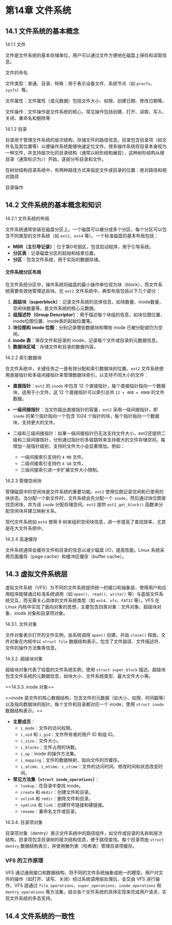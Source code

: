 # 第14章 文件系统

## 14.1 文件系统的基本概念

14.1.1 文件

文件是文件系统的基本存储单位，用户可以通过文件方便地在磁盘上保存和读取信息。

文件的命名

文件类型：普通、目录、特殊：用于表示设备文件、系统节点（如 `procfs`、`sysfs`）等。

文件属性：文件属性（或元数据）包括文件大小、权限、创建日期、修改日期等。

文件操作：文件操作是文件系统的核心，常见操作包括创建、打开、读取、写入、关闭、重命名和删除等



14.1.2 目录

目录用于管理文件系统的层次结构，存储文件的路径信息。目录包含目录项（如文件名及其位置等）以便操作系统能够快速定位文件。很多操作系统将目录本身视为一种文件，并支持层次化的目录结构（通常以树形结构展现），这种树形结构从根目录（通常标识为`/`）开始，逐层分布目录和文件。

在树状结构目录系统中，有两种路径方式来指定文件或目录的位置：绝对路径和相对路径

目录操作





## 14.2 文件系统的基本概念和知识

14.2.1 文件系统的布局

文件系统通常安装在磁盘分区上。一个磁盘可以被分成多个分区，每个分区可以包含不同类型的文件系统（如 `ext2`、`ext4` 等）。一个标准磁盘的基本布局包括：

- **MBR（主引导记录）**：位于第0号扇区，包含启动程序，用于引导系统。
- **分区表**：记录磁盘分区的起始和结束位置。
- **分区**：包含文件系统，用于实际的数据存储。

#### 文件系统分区布局

在文件系统分区中，操作系统将磁盘的最小操作单位视为块（block），而文件系统需要有效地管理这些块。在 `ext2` 文件系统中，典型布局包括以下几个部分：

1. **超级块（superblock）**：记录文件系统的总体信息，如块数量、inode数量、空闲块数量等，是文件系统的核心元数据。
2. **组描述符（Group Descriptor）**：用于描述每个块组的信息，如块位图位置、inode位图位置、inode表的起始位置等。
3. **块位图和 inode 位图**：分别记录哪些数据块和哪些 inode 已被分配或仍为空闲。
4. **inode 表**：保存文件和目录的 inode，记录每个文件或目录的元数据信息。
5. **数据块区域**：存储文件和目录的数据内容。



14.2.2 索引数据块

在文件系统中，关键任务之一是有效分配和索引数据块的位置。`ext2` 文件系统使用直接指针和多级间接指针来管理数据块索引，以支持不同大小的文件：

- **直接指针**：`ext2` 的 `inode` 中包含 12 个直接指针，每个直接指针指向一个数据块，适用于小文件。这 12 个直接指针可以索引总共 `12 × 4KB = 48KB` 的文件数据。

- **一级间接指针**：当文件超出直接指针的容量，`ext2` 采用一级间接指针，即 `inode` 的某个指针指向一个包含 1024 个指针的块，每个指针指向一个数据块，支持更大的文件。

- 二级和三级间接指针：如果一级间接指针仍无法支持文件大小，ext2还提供二级和三级间接指针，分别通过指针的多级跳转来支持极大的文件存储空间。每增加一层指针级别，支持的文件大小会显著增加。例如：

  - 一级间接索引支持约 `4 MB` 文件。
  - 二级间接索引支持约 `4 GB` 文件。
  - 三级间接索引进一步扩展文件大小限制。



14.2.3 管理空闲块

管理磁盘中的空闲块是文件系统的重要功能。`ext2` 使用位图记录空闲和已使用的块状态。当分配一个新文件时，文件系统会先分配一个 `inode`，然后通过块位图查找空闲块，并为该 `inode` 分配存储空间。`ext2` 提供 `ext2_get_block()` 函数来分配空闲块并建立映射关系。

现代文件系统如 `ext4` 使用 B 树来组织空闲块信息，进一步提高了查找效率，尤其是在大文件系统中。

14.2.4 高速缓存

文件系统通常会缓存文件和目录的信息以减少磁盘 I/O，提高性能。Linux 系统采用页面缓存（page cache）和缓冲区缓存（buffer cache）。





## 14.3 虚拟文件系统层

虚拟文件系统（VFS）为不同的文件系统提供统一的接口和抽象层，使得用户和应用程序能够通过标准系统调用（如 `open()`、`read()`、`write()` 等）与底层文件系统交互，而无需关心具体的文件系统类型（如 `ext4`、`xfs`、`FAT32` 等）。VFS 在 Linux 内核中实现了面向对象的思想，主要包含四类对象：文件对象、超级块对象、inode 对象和目录项对象。

14.3.1. 文件对象

文件对象表示打开的文件实例，由系统调用 `open()` 创建，并由 `close()` 释放。文件对象在内核中以 `struct file` 数据结构表示，包含了文件路径、文件描述符、文件的操作方法集等信息。



14.3.2. 超级块对象

超级块对象代表了挂载的文件系统实例，使用 `struct super_block` 描述。超级块包含文件系统的元数据信息，如块大小、文件系统类型、最大文件大小等。



==14.3.3. inode 对象==

==inode 是文件的核心数据结构，包含文件的元数据（如大小、权限、时间戳等）以及指向数据块的指针。每个文件和目录都对应一个 inode，使用 `struct inode` 数据结构表示。==

- **主要成员**：
  - `i_mode`：文件的访问权限。
  - `i_uid` 和 `i_gid`：文件所有者的用户 ID 和组 ID。
  - `i_size`：文件大小。
  - `i_blocks`：文件占用的块数。
  - `i_op`：inode 的操作方法集。
  - `i_mapping`：文件的数据映射，指向文件的页缓存。
  - `i_atime`、`i_mtime`、`i_ctime`：文件的访问时间、修改时间和状态改变时间。
- **常见方法集（`struct inode_operations`）**：
  - `lookup`：在目录中查找 inode。
  - `create` 和 `mkdir`：创建文件和目录。
  - `unlink` 和 `rmdir`：删除文件和目录。
  - `symlink` 和 `link`：创建符号链接和硬链接。
  - `rename`：重命名文件或目录。



14.3.4. 目录项对象

目录项对象（dentry）表示文件系统中的路径组件，如文件或目录的名称和层次结构，目录项包含目录树的层次结构信息，便于路径查找。每个目录项由 `struct dentry` 数据结构表示，并使用散列表（哈希表）管理目录项缓存。



### VFS 的工作原理

VFS 通过通用接口和数据结构，将不同的文件系统抽象成统一的模型。用户对文件的操作（如打开、读写、关闭）经过系统调用层处理后，会交由 VFS 进行操作。VFS 层通过 `file_operations`、`super_operations`、`inode_operations` 和 `dentry_operations` 等方法集，结合各个文件系统的具体实现来完成用户请求，实现文件系统的多态支持。



## 14.4 文件系统的一致性